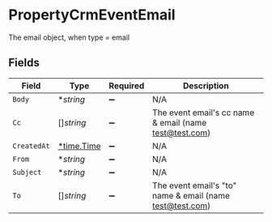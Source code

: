 # PropertyCrmEventEmail

The email object, when type = email


## Fields

| Field                                                      | Type                                                       | Required                                                   | Description                                                |
| ---------------------------------------------------------- | ---------------------------------------------------------- | ---------------------------------------------------------- | ---------------------------------------------------------- |
| `Body`                                                     | **string*                                                  | :heavy_minus_sign:                                         | N/A                                                        |
| `Cc`                                                       | []*string*                                                 | :heavy_minus_sign:                                         | The event email's cc name & email (name <test@test.com>)   |
| `CreatedAt`                                                | [*time.Time](https://pkg.go.dev/time#Time)                 | :heavy_minus_sign:                                         | N/A                                                        |
| `From`                                                     | **string*                                                  | :heavy_minus_sign:                                         | N/A                                                        |
| `Subject`                                                  | **string*                                                  | :heavy_minus_sign:                                         | N/A                                                        |
| `To`                                                       | []*string*                                                 | :heavy_minus_sign:                                         | The event email's "to" name & email (name <test@test.com>) |